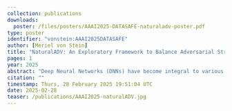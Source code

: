 ```yaml
---
collection: publications
downloads:
  poster: /files/posters/AAAI2025-DATASAFE-naturaladv-poster.pdf
type: poster
identifier: "vonstein:AAAI2025DATASAFE"
author: [Meriel von Stein]
title: "NaturalADV: An Exploratory Framework to Balance Adversarial Strength and Stealth in Autonomous Driving Environments"
pages: 1
year: 2025
abstract: "Deep Neural Networks (DNNs) have become integral to various real-world autonomous mobile systems, from self-driving cars to food delivery robots. However, current adversarial attack techniques often focus on maximizing the attack strength at the cost of naturalness, leading to examples that are easily detected by humans or deviate significantly from the expected input distribution. This trade-off between adversarial effectiveness and natural appearance presents a critical challenge in ensuring the robustness and reliability of DNNs in practical settings. This work presents the Natural Adversarial DNN Validation (NaturalADV) framework for balancing the trade-off between adversarial strength and naturalness of the adversarial patch's appearance. NaturalADV can incorporate a number of differentiable naturalness metrics, works with various gradient traversal algorithms, and scales to attacks represented in multiple sensor readings. "
citation: ""
timestamp: Thurs, 28 February 2025 19:51:04 UTC
date: 2025-02-28
teaser: /publications/AAAI2025-naturalADV.jpg
---
```

